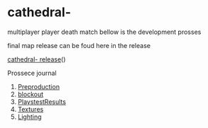 # cathedral-
multiplayer player death match
bellow is the development prosses

final map release can be foud here in the release

[cathedral- release](https://github.com/Triplethreat36/cathedral-/releases/tag/v1.0.0)()

Prossece journal
1. [Preproduction](https://github.com/Triplethreat36/cathedral-/blob/main/Preproduction)
2. [blockout](blockout.2)
3. [PlaystestResults](playstest)
4. [Textures](Texturing.md)
5. [Lighting](https://github.com/Triplethreat36/cathedral-/blob/main/Lighting.md)

